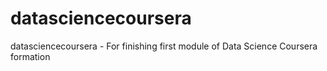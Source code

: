 # datasciencecoursera
datasciencecoursera - For finishing first module of Data Science Coursera formation
